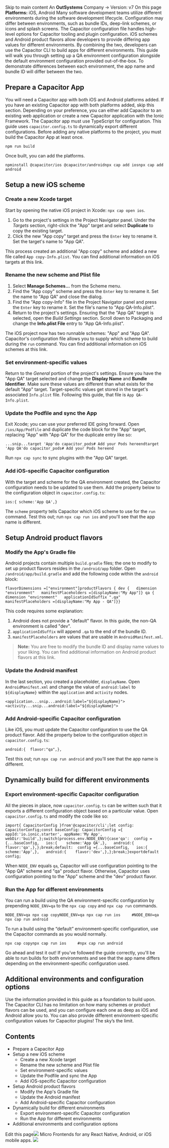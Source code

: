 Skip to main content
An **OutSystems** Company →
Version: v7
On this page
**Platforms:** iOS, Android
Many software development teams utilize different environments during the software development lifecycle. Configuration may differ between environments, such as bundle IDs, deep-link schemes, or icons and splash screens.
The Capacitor configuration file handles high-level options for Capacitor tooling and plugin configuration. iOS schemes and Android product flavors allow developers to provide differing app values for different environments. By combining the two, developers can use the Capacitor CLI to build apps for different environments.
This guide will walk you through setting up a QA environment configuration alongside the default environment configuration provided out-of-the-box. To demonstrate differences between each environment, the app name and bundle ID will differ between the two.
## Prepare a Capacitor App​
You will need a Capacitor app with both iOS and Android platforms added. If you have an existing Capacitor app with both platforms added, skip this section.
Depending on your preference, you can either add Capacitor to an existing web application or create a new Capacitor application with the Ionic Framework.
The Capacitor app must use TypeScript for configuration. This guide uses `capacitor.config.ts` to dynamically export different configurations.
Before adding any native platforms to the project, you must build the Capacitor App at least once.
```
npm run build
```

Once built, you can add the platforms.
```
npminstall @capacitor/ios @capacitor/androidnpx cap add iosnpx cap add android
```

## Setup a new iOS scheme​
### Create a new Xcode target​
Start by opening the native iOS project in Xcode: `npx cap open ios`.
  1. Go to the project's settings in the Project Navigator panel. Under the _Targets_ section, right-click the "App" target and select **Duplicate** to copy the existing target.
  2. Click the new "App copy" target and press the `Enter` key to rename it. Set the target's name to "App QA".


This process created an additional "App copy" scheme and added a new file called `App copy-Info.plist`.
You can find additional information on iOS targets at this link.
### Rename the new scheme and Plist file​
  1. Select **Manage Schemes...** from the Scheme menu.
  2. Find the "App copy" scheme and press the `Enter` key to rename it. Set the name to "App QA" and close the dialog.
  3. Find the "App copy-Info" file in the Project Navigator panel and press the `Enter` key to rename it. Set the file's name to "App QA-Info.plist".
  4. Return to the project's settings. Ensuring that the "App QA" target is selected, open the _Build Settings_ section. Scroll down to Packaging and change the **Info.plist File** entry to "App QA-Info.plist".


The iOS project now has two runnable schemes: "App" and "App QA". Capacitor's configuration file allows you to supply which scheme to build during the `run` command.
You can find additional information on iOS schemes at this link.
### Set environment-specific values​
Return to the _General_ portion of the project's settings. Ensure you have the "App QA" target selected and change the **Display Name** and **Bundle Identifier**.
Make sure these values are different than what exists for the default "App" target. Target-specific values get stored in the target's associated `Info.plist` file. Following this guide, that file is `App QA-Info.plist`.
### Update the Podfile and sync the App​
Exit Xcode; you can use your preferred IDE going forward.
Open `/ios/App/Podfile` and duplicate the code block for the "App" target, replacing "App" with "App QA" for the duplicate entry like so:
```
...snip...target 'App'do capacitor_pods# Add your Pods hereendtarget 'App QA'do capacitor_pods# Add your Pods hereend
```

Run `npx cap sync` to sync plugins with the "App QA" target.
### Add iOS-specific Capacitor configuration​
With the target and scheme for the QA environment created, the Capacitor configuration needs to be updated to use them.
Add the property below to the configuration object in `capacitor.config.ts`:
```
ios:{ scheme:'App QA',}
```

The `scheme` property tells Capacitor which iOS scheme to use for the `run` command. Test this out; run `npx cap run ios` and you'll see that the app name is different.
## Setup Android product flavors​
### Modify the App's Gradle file​
Android projects contain multiple `build.gradle` files; the one to modify to set up product flavors resides in the `/android/app` folder.
Open `/android/app/build.gradle` and add the following code within the `android` block:
```
flavorDimensions =["environment"]productFlavors { dev {   dimension "environment"   manifestPlaceholders =[displayName:"My App"]} qa {   dimension "environment"   applicationIdSuffix ".qa"   manifestPlaceholders =[displayName:"My App - QA"]}}
```

This code requires some explanation:
  1. Android does not provide a "default" flavor. In this guide, the non-QA environment is called "dev".
  2. `applicationIdSuffix` will append `.qa` to the end of the bundle ID.
  3. `manifestPlaceholders` are values that are usable in `AndroidManifest.xml`.


> **Note:** You are free to modify the bundle ID and display name values to your liking.
You can find additional information on Android product flavors at this link.
### Update the Android manifest​
In the last section, you created a placeholder, `displayName`. Open `AndroidManifest.xml` and change the value of `android:label` to `${displayName}` within the `application` and `activity` nodes.
```
<application...snip...android:label="${displayName}"><activity...snip...android:label="${displayName}">
```

### Add Android-specific Capacitor configuration​
Like iOS, you must update the Capacitor configuration to use the QA product flavor.
Add the property below to the configuration object in `capacitor.config.ts`:
```
android:{  flavor:"qa",},
```

Test this out; run `npx cap run android` and you'll see that the app name is different.
## Dynamically build for different environments​
### Export environment-specific Capacitor configuration​
All the pieces in place, now `capacitor.config.ts` can be written such that it exports a different configuration object based on a particular value.
Open `capacitor.config.ts` and modify the code like so:
```
import{ CapacitorConfig }from'@capacitor/cli';let config: CapacitorConfig;const baseConfig: CapacitorConfig ={ appId:'io.ionic.starter', appName:'My App', webDir:'build',};switch(process.env.NODE_ENV){case'qa':  config ={...baseConfig,   ios:{    scheme:'App QA',},   android:{    flavor:'qa',},};break;default:  config ={...baseConfig,   ios:{    scheme:'App',},   android:{    flavor:'dev',},};break;}exportdefault config;
```

When `NODE_ENV` equals `qa`, Capacitor will use configuration pointing to the "App QA" scheme and "qa" product flavor. Otherwise, Capacitor uses configuration pointing to the "App" scheme and the "dev" product flavor.
### Run the App for different environments​
You can run a build using the QA environment-specific configuration by prepending `NODE_ENV=qa` to the `npx cap copy` and `npx cap run` commands.
```
NODE_ENV=qa npx cap copyNODE_ENV=qa npx cap run ios 	#NODE_ENV=qa npx cap run android
```

To run a build using the “default” environment-specific configuration, use the Capacitor commands as you would normally.
```
npx cap copynpx cap run ios 	#npx cap run android
```

Go ahead and test it out! If you’ve followed the guide correctly, you'll be able to run builds for both environments and see that the app name differs depending on the environment-specific configuration used.
## Additional environments and configuration options​
Use the information provided in this guide as a foundation to build upon. The Capacitor CLI has no limitation on how many schemes or product flavors can be used, and you can configure each one as deep as iOS and Android allow you to. You can also provide different environment-specific configuration values for Capacitor plugins! The sky’s the limit.
## Contents
  * Prepare a Capacitor App
  * Setup a new iOS scheme
    * Create a new Xcode target
    * Rename the new scheme and Plist file
    * Set environment-specific values
    * Update the Podfile and sync the App
    * Add iOS-specific Capacitor configuration
  * Setup Android product flavors
    * Modify the App's Gradle file
    * Update the Android manifest
    * Add Android-specific Capacitor configuration
  * Dynamically build for different environments
    * Export environment-specific Capacitor configuration
    * Run the App for different environments
  * Additional environments and configuration options


Edit this page![](https://images.prismic.io/ionicframeworkcom/d3d3f7a3-023b-4cdf-93af-84674f623818_portals+ad.png?auto=compress,format&rect=0,0,280,200&w=280&h=200)
Micro Frontends for any React Native, Android, or iOS mobile apps.
![](https://cdn.bizible.com/ipv?_biz_r=&_biz_h=802059049&_biz_u=ed6d98ad223740ddbf99774ce8c4ab02&_biz_l=https%3A%2F%2Fcapacitorjs.com%2Fdocs%2Fguides%2Fenvironment-specific-configurations&_biz_t=1739811929833&_biz_i=Capacitor%20Documentation&_biz_n=40&rnd=117720&cdn_o=a&_biz_z=1739811929834)
